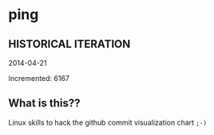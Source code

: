 # ping

## HISTORICAL ITERATION
2014-04-21

Incremented: 6167

## What is this?? 
Linux skills to hack the github commit visualization chart `;-)`
